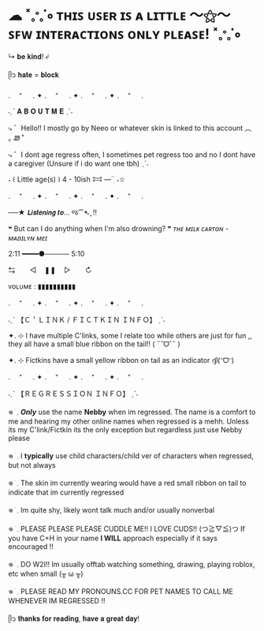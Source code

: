 #  ☁ ˟𐬿ᣞ∘ ᴛʜɪꜱ ᴜꜱᴇʀ ɪꜱ ᴀ ʟɪᴛᴛʟᴇ  〜⚝〜 ꜱꜰᴡ ɪɴᴛᴇʀᴀᴄᴛɪᴏɴꜱ ᴏɴʟʏ ᴘʟᴇᴀꜱᴇ! ˟𐬿ᣞ∘
↳ 𝐛𝐞 𝐤𝐢𝐧𝐝! ↲

ᥫ᭡ 𝐡𝐚𝐭𝐞 = 𝐛𝐥𝐨𝐜𝐤

. 　⁺ 　 . ✦ . 　⁺ 　 . ✦ . 　⁺ 　 . ✦ . 　⁺ 　 .

˗ˏˋ 𝐀 𝐁 𝐎 𝐔 𝐓  𝐌 𝐄 ˎˊ˗

⤷ ゛Hello!! I mostly go by Neeo or whatever skin is linked to this account ︵   ｡ Ꮺ ˚

⤷ ゛I dont age regress often, I sometimes pet regress too and no I dont have a caregiver (Unsure if i do want one tbh) ˎˊ˗

⁠˖⁠ ꒰ Little age(s) ⁠꒱ 4 - 10ish 𐂯 —  ๋࣭  ࣪ ˖✩

. 　⁺ 　 . ✦ . 　⁺ 　 . ✦ . 　⁺ 　 . ✦ . 　⁺ 　 .

──★ 𝙇𝙞𝙨𝙩𝙚𝙣𝙞𝙣𝙜 𝙩𝙤... જ⁀➴ ̟ !! 

❝ But can I do anything when I'm also drowning? ❞
*ᴛʜᴇ ᴍɪʟᴋ ᴄᴀʀᴛᴏɴ - ᴍᴀᴅɪʟʏɴ ᴍᴇɪ*

2:11 ━━━━●───── 5:10 

⇆ㅤ ㅤ◁ㅤ ❚❚ ㅤ▷ ㅤㅤ↻﻿

ᴠᴏʟᴜᴍᴇ : ▮▮▮▮▮▮▮▮▮▮

. 　⁺ 　 . ✦ . 　⁺ 　 . ✦ . 　⁺ 　 . ✦ . 　⁺ 　 .

˗ˏˋ 【﻿Ｃ＇ＬＩＮＫ / ＦＩＣＴＫＩＮ ＩＮＦＯ】 ˎˊ˗

✦. ⊹ I have multiple C'links, some I relate too while others are just for fun ,, they all have a small blue ribbon on the tail!! ( ˶ˆᗜˆ˵ )

✦. ⊹ Fictkins have a small yellow ribbon on tail as an indicator ദ്ദി(ᵔᗜᵔ)

. 　⁺ 　 . ✦ . 　⁺ 　 . ✦ . 　⁺ 　 . ✦ . 　⁺ 　 .

˗ˏˋ 【﻿ＲＥＧＲＥＳＳＩＯＮ ＩＮＦＯ】 ˎˊ˗

𖦹 ׂ 𓈒 ***Only*** use the name __Nebby__ when im regressed. The name is a comfort to me and hearing my other online names when regressed is a mehh. Unless its my C'link/Fictkin its the only exception but regardless just use Nebby please

𖦹 ׂ 𓈒 I __typically__ use child characters/child ver of characters when regressed, but not always

𖦹 ׂ 𓈒 The skin im currently wearing would have a red small ribbon on tail to indicate that im currently regressed

𖦹 ׂ 𓈒 Im quite shy, likely wont talk much and/or usually nonverbal

𖦹 ׂ 𓈒 PLEASE PLEASE PLEASE CUDDLE ME!! I LOVE CUDS!! (つ≧▽≦)つ If you have C+H in your name **I WILL** approach especially if it says encouraged !!

𖦹 ׂ 𓈒 DO W2I!! Im usually offtab watching something, drawing, playing roblox, etc when small (╥ ω ╥)

𖦹 ׂ 𓈒 PLEASE READ MY PRONOUNS.CC FOR PET NAMES TO CALL ME WHENEVER IM REGRESSED !!

ᥫ᭡ 𝐭𝐡𝐚𝐧𝐤𝐬 𝐟𝐨𝐫 𝐫𝐞𝐚𝐝𝐢𝐧𝐠,
𝐡𝐚𝐯𝐞 𝐚 𝐠𝐫𝐞𝐚𝐭 𝐝𝐚𝐲!
